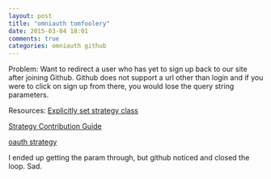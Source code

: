 ```yaml
---
layout: post
title: "omniauth tomfoolery"
date: 2015-03-04 18:01
comments: true
categories: omniauth github
---
```


Problem: Want to redirect a user who has yet to sign up back to our site after joining Github. Github does not support a url other than login and if you were to click on sign up from there, you would lose the query string parameters.

Resources:
[Explicitly set strategy class](https://github.com/plataformatec/devise/wiki/OmniAuth:-Overview#cannot-load-strategy-class)

[Strategy Contribution Guide](https://github.com/intridea/omniauth/wiki/Strategy-Contribution-Guide#defining-the-request-phase)

[oauth strategy](https://github.com/intridea/omniauth-oauth/blob/43008e42b257d9b7c0b98122cf03ce14b021d782/lib/omniauth/strategies/oauth.rb)


I ended up getting the param through, but github noticed and closed the loop. Sad.
